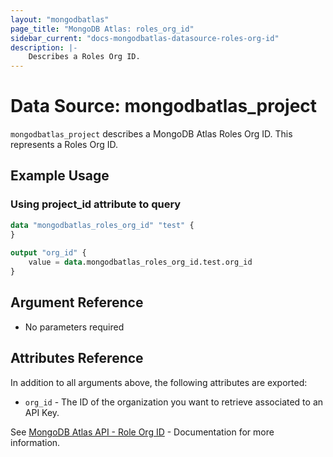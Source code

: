 ```yaml
---
layout: "mongodbatlas"
page_title: "MongoDB Atlas: roles_org_id"
sidebar_current: "docs-mongodbatlas-datasource-roles-org-id"
description: |-
    Describes a Roles Org ID.
---
```


# Data Source: mongodbatlas_project

`mongodbatlas_project` describes a MongoDB Atlas Roles Org ID. This represents a Roles Org ID.

## Example Usage

### Using project_id attribute to query
```terraform
data "mongodbatlas_roles_org_id" "test" {
}
	
output "org_id" {
	value = data.mongodbatlas_roles_org_id.test.org_id
}
```

## Argument Reference

* No parameters required

## Attributes Reference

In addition to all arguments above, the following attributes are exported:

* `org_id` - The ID of the organization you want to retrieve associated to an API Key.
  
See [MongoDB Atlas API - Role Org ID](https://www.mongodb.com/docs/atlas/reference/api-resources-spec/v2/#tag/Root/operation/getSystemStatus) -  Documentation for more information.
